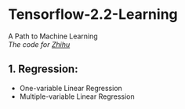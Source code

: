 # Tensorflow-2.2-Learning
A Path to Machine Learning   
*The code for [Zhihu](https://zhuanlan.zhihu.com/c_1248380016209408000)*
## 1. Regression:
* One-variable Linear Regression
* Multiple-variable Linear Regression
